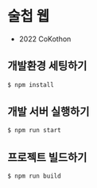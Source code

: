 # 술첩 웹

- 2022 CoKothon

## 개발환경 세팅하기

```bash
$ npm install
```

## 개발 서버 실행하기

```bash
$ npm run start
```

## 프로젝트 빌드하기

```bash
$ npm run build
```
